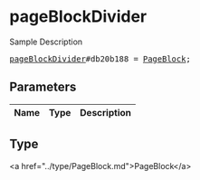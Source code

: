 # pageBlockDivider

Sample Description

<pre>
<a href="../constructor/pageBlockDivider.md">pageBlockDivider</a>#db20b188 = <a href="../type/PageBlock.md">PageBlock</a>;
</pre>

## Parameters

| Name | Type | Description |
|------|:----:|-------------|

## Type

&lt;a href=&#34;../type/PageBlock.md&#34;&gt;PageBlock&lt;/a&gt;

